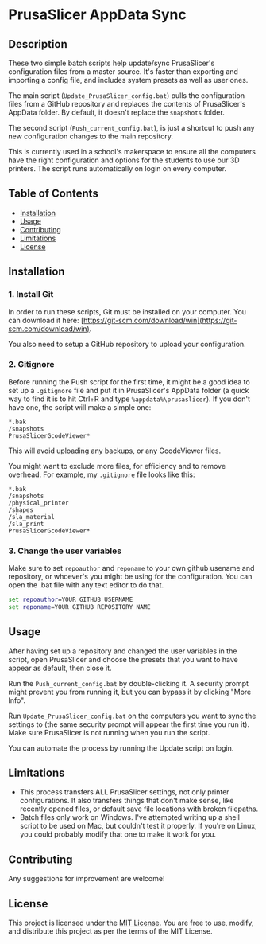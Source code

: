 # PrusaSlicer AppData Sync

## Description

These two simple batch scripts help update/sync PrusaSlicer's configuration files from a master source. It's faster than exporting and importing a config file, and includes system presets as well as user ones. 

The main script (`Update_PrusaSlicer_config.bat`) pulls the configuration files from a GitHub repository and replaces the contents of PrusaSlicer's AppData folder. By default, it doesn't replace the `snapshots` folder.

The second script (`Push_current_config.bat`), is just a shortcut to push any new configuration changes to the main repository.

This is currently used in a school's makerspace to ensure all the computers have the right configuration and options for the students to use our 3D printers. The script runs automatically on login on every computer.

## Table of Contents

- [Installation](#installation)
- [Usage](#usage)
- [Contributing](#contributing)
- [Limitations](#limitations)
- [License](#license)

## Installation

### 1. Install Git
In order to run these scripts, Git must be installed on your computer. You can download it here: [https://git-scm.com/download/win](https://git-scm.com/download/win).

You also need to setup a GitHub repository to upload your configuration.

### 2. Gitignore
Before running the Push script for the first time, it might be a good idea to set up a `.gitignore` file and put it in PrusaSlicer's AppData folder (a quick way to find it is to hit Ctrl+R and type `%appdata%\prusaslicer`). If you don't have one, the script will make a simple one:
```
*.bak
/snapshots
PrusaSlicerGcodeViewer*
```
This will avoid uploading any backups, or any GcodeViewer files.

You might want to exclude more files, for efficiency and to remove overhead. For example, my `.gitignore` file looks like this:

```
*.bak
/snapshots
/physical_printer
/shapes
/sla_material
/sla_print
PrusaSlicerGcodeViewer*
```
### 3. Change the user variables
Make sure to set `repoauthor` and `reponame` to your own github usename and repository, or whoever's you might be using for the configuration. You can open the .bat file with any text editor to do that.

```bat
set repoauthor=YOUR GITHUB USERNAME
set reponame=YOUR GITHUB REPOSITORY NAME
```

## Usage

After having set up a repository and changed the user variables in the script, open PrusaSlicer and choose the presets that you want to have appear as default, then close it.

Run the `Push_current_config.bat` by double-clicking it. A security prompt might prevent you from running it, but you can bypass it by clicking "More Info".

Run `Update_PrusaSlicer_config.bat` on the computers you want to sync the settings to (the same security prompt will appear the first time you run it). Make sure PrusaSlicer is not running when you run the script.

You can automate the process by running the Update script on login.

## Limitations

- This process transfers ALL PrusaSlicer settings, not only printer configurations. It also transfers things that don't make sense, like recently opened files, or default save file locations with broken filepaths.
- Batch files only work on Windows. I've attempted writing up a shell script to be used on Mac, but couldn't test it properly. If you're on Linux, you could probably modify that one to make it work for you.


## Contributing

Any suggestions for improvement are welcome!

## License

This project is licensed under the [MIT License](https://opensource.org/licenses/MIT). You are free to use, modify, and distribute this project as per the terms of the MIT License.
